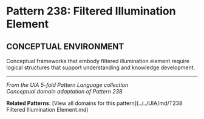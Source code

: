 # Pattern 238: Filtered Illumination Element

## CONCEPTUAL ENVIRONMENT

Conceptual frameworks that embody filtered illumination element require logical structures that support understanding and knowledge development.

---

*From the UIA 5-fold Pattern Language collection*  
*Conceptual domain adaptation of Pattern 238*

**Related Patterns**: [View all domains for this pattern](../../UIA/md/T238 Filtered Illumination Element.md)